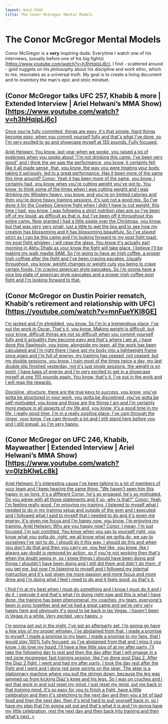 ```yaml
---
layout: main.html
title: The Conor McGregor Mental Models
---
```


# The Conor McGregor Mental Models

Conor McGregor is a **very** inspiring dude. Everytime I watch
one of his interviews, (usually before one of his big fights)[https://www.youtube.com/watch?v=h3hHqipLj6c], I find - scattered around - gold nuggets on his philosophy about his discipline and work ethic, which to me, resonates as a universal truth. My goal is to create a living document and to inventory the man's epic and stoic mindset.

## (Conor McGregor talks UFC 257, Khabib & more | Extended Interview | Ariel Helwani’s MMA Show)[https://www.youtube.com/watch?v=h3hHqipLj6c]

<p>
    <a href="https://youtu.be/h3hHqipLj6c?t=1006"
        >Once you're fully commited, things are easy, it's that simple. Hard
        things become easy, when you commit yourself fully and that's what I've
        done, so I'm very excited to go and showcase myself at 155 pounds. Fully
        focused.</a
    >
</p>
<p>
    <a href="https://youtu.be/h3hHqipLj6c?t=1555"
        >Ariel Helwani: You know, last year when we spoke, you raised a lot of
        eyebrows when you spoke about "I'm not drinking this camp, I've been
        very good" and I think the we saw the performance, you know, it
        certainly felt like it all made sense, that, you know, the way you were
        treating your body, taking it seriously, led to a great performance. Has
        it been more of the same this time around? Conor: Yeah it has been more
        of the same, you know, I certainly had, you know when you're cutting
        weight you've got to. You know, to think some of the times when I was
        cutting weight and I was drinking my Whiskey heavy, you know, and you're
        on limited calories and then you're doing heavy training sessions, it's
        just not a good mix. So I've done it for the Cowboy Ceronne fight when I
        didn't have to cut weight, this time I had, you know, I was following a
        strict nutrition plan ans so I've been off of my liquid, as difficult as
        that is, but I've been off it throughout this entire camp. Now granted I
        had a little sipple over the Christmas, you know, but that was very very
        small, just a little to wet the lips and to see how my creation has
        blossoming and it has blossoming beautifuly. So I've stayed strict as I
        can be this camp and I'm looking forward to my post fight toast, my post
        fight whiskey, I will raise the glass. You know it's actually earl
        morning in Abhu Dhabi as your know the fight will take place, I believe
        I'll be making my walk maybe 9AM. So I'm going to have an Irish coffee,
        a proper Irish coffree after the fight and I've been craving pacakes.
        Usually throughout, you know, weight changes or weight cuts you being to
        crave certain foods, I'm craving american style pancakes. So i'm gonna
        have a nice big plate of american style pancakes and a proper irish
        coffee post fight and I'm looking forward to that.</a
    >
</p>

## (Conor McGregor on Dustin Poirier rematch, Khabib's retirement and relationship with UFC)[https://youtube.com/watch?v=mnFueYKI8GE]

<p>
    <a href="https://youtu.be/mnFueYKI8GE?t=766">I'm jacked and I'm shredded, you know. So I'm in a tremendous place, I've put the work in Oscar. That's it, you know. Making weight is difficult, but your know, difficult things are not so difficult when you commit yourself fully and it actuallity they become easy and that's where I am at. i have done this flawlessly, you know, alongside my team, all the work has been calculated and I'm right there I have got my body into a lightweight frame once again and I'm full of energy, my training has ceased, not ceased, but my double sessions, you know, I train most of the times twice a day, my last double slip finished yesterday, not it's just single sessions, the weight is on point, I have bags of energy and I'm very excited to get in a showcase myself at one 155 pounds again. You know, that's it. I've put in the work and I will reap the rewards.</a
    >
</p>

<p>
    <a href="https://youtu.be/mnFueYKI8GE?t=849">Discpline, structure, there are the true keys to success, you know, you've gotta be structured in your work, you gotta be disciplined, you've gotta be self-motivated, you know and those are the things I am and I'm certainly more mature in all aspects of my life and, you know, it's a good time in my life, I really good time, I'm in a really positive place, I've cam through the ringer, your know, I've cam through a lot and I still stand here before you and I still prevail, so I'm very happy.</a
    >
</p>

## (Conor McGregor on UFC 246, Khabib, Mayweather | Extended Interview | Ariel Helwani’s MMA Show)[https://www.youtube.com/watch?v=0lzbKIwLc8k]

<p>
    <a href="https://youtu.be/0lzbKIwLc8k?t=23">
        Ariel Helwani: It's interesting cause I've been talking to a lot of
        members of your team and I keep hearing the same thing: "We haven't seen
        him this happy in so long, it's a different Conor, he's so engaged, he's
        so motivated. Do you agree with all those statements and if so, why is
        that?" Conor: Yeah, I'm feeling really good, I'm enjoying my training, I
        listened to myself what I needed to do in my training setup and outside
        of the gym and I executed and I followed what I said to myself that I
        needed to do and it's given me energy, it's given me focus and I'm happy
        now, you know, I'm enjoying my training. Ariel Helwani: Why are you
        happy now? Conor: I mean, I'm just focused, I'm just comitted. You know
        when you say to yourself right, you know what you gotta do, right, we
        all know what we gotta do, we say to ourselves I've got to do, I should
        do it this way, I should do this and when you don't do that and then you
        carry on, you feel like, you know, like I always say doubt is removed by
        action, so if you're not working then that's when the doubt seeps in, so
        I knew things I should have been doing and things I shouldn't have been
        doing and I still did them and didn't do them, if you get me, but now
        I'm listening to myself and I followed my internal instruction and it's
        just given me more passion and more focus and more drive and I'm doing
        what I feel I need to do and it feels good, so that's it.</a
    >
</p>

<p>
    <a href="https://youtu.be/0lzbKIwLc8k?t=107">
        I find I'm at my best when I must do something and I know I must do it and I do it, I execute it and that's what I'm doing right now and this is what I have done, the training has been phenomenal, my coaches, my team, everyone's been in sync together and we've had a great camp and we're very very happy here and obviously it's good to be back in las Vegas, i haven't been in Vegas in a while. Very excited, very happy.
    >
</p>

<p>
    <a href="https://youtu.be/0lzbKIwLc8k?t=1321">
        I'm gonna got out in the night, I've got an afterparty set. I'm gonna go have a few sips of my proper whiskey, I've abstained from that, I made a promise to myself, I made a promise to my team, I made a promise to my fans, that I would stay 100% fully focused, so I've abstained from that and I miss it you know, I do love my liquid. I'll have a few little sips of at my after party, I'll take the following day to rest and then the day after that I will engage in a red zone mcgreggor fast training session, like I've done post Diaz 2. After the Diaz 2 fight, I went and had my after party, I took the day rest after the fight and I went and I done red zone sprints on the skier. The skier is a stationnary machine where you pull the strings down, because the leg was jammed up from kicking Diaz's knee and his legs. So I was on cruches and I got that work in and just reset my mind. I just reset my mind, put me back in that training mind. It's so easy for you to finish a fight, have a little celebration and then it's stretching to the next day and then you a bit of bad food and then the next day, then it's kind hard to pull yourself back in, so I have my plan that I'm gonna set out and that's what it is and I'm gonna have my little celebration, rest the next day and then back into training and then what's next.
    >
</p>
